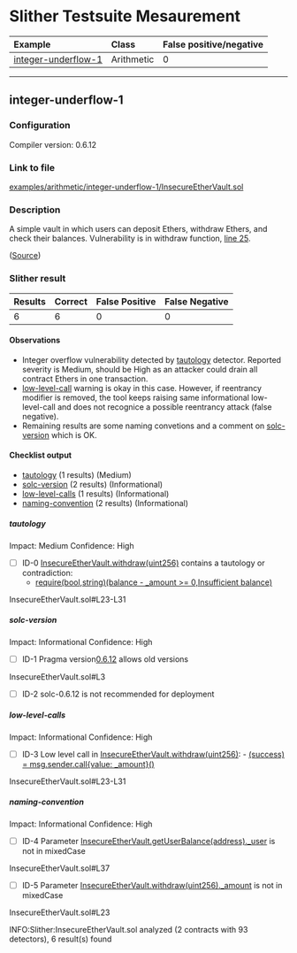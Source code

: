 # Slither Testsuite Mesaurement

| Example                                     | Class      | False positive/negative |
| :------------------------------------------ | :--------- | :---------------------- |
| [integer-underflow-1](#integer-underflow-1) | Arithmetic | 0                       |

---

## integer-underflow-1

### Configuration

Compiler version: 0.6.12

### Link to file

[examples/arithmetic/integer-underflow-1/InsecureEtherVault.sol](examples/arithmetic/integer-underflow-1/InsecureEtherVault.sol)

### Description

A simple vault in which users can deposit Ethers, withdraw Ethers, and check their balances. Vulnerability is in withdraw function, [line 25](examples/arithmetic/integer-underflow-1/InsecureEtherVault.sol#L25).

([Source](https://github.com/serial-coder/solidity-security-by-example/tree/main/01_integer_underflow))

### Slither result

| Results | Correct | False Positive | False Negative |
| :------ | :------ | :------------- | :------------- |
| 6       | 6       | 0              | 0              |

#### Observations

- Integer overflow vulnerability detected by [tautology](https://github.com/crytic/slither/wiki/Detector-Documentation#tautology-or-contradiction) detector. Reported severity is Medium, should be High as an attacker could drain all contract Ethers in one transaction.
- [low-level-call](https://github.com/crytic/slither/wiki/Detector-Documentation#low-level-calls) warning is okay in this case. However, if reentrancy modifier is removed, the tool keeps raising same informational low-level-call and does not recognice a possible reentrancy attack (false negative).
- Remaining results are some naming convetions and a comment on [solc-version](https://github.com/crytic/slither/wiki/Detector-Documentation#incorrect-versions-of-solidity) which is OK.

#### Checklist output

- [tautology](#tautology) (1 results) (Medium)
- [solc-version](#solc-version) (2 results) (Informational)
- [low-level-calls](#low-level-calls) (1 results) (Informational)
- [naming-convention](#naming-convention) (2 results) (Informational)

##### tautology

Impact: Medium
Confidence: High

- [ ] ID-0
      [InsecureEtherVault.withdraw(uint256)](examples/arithmetic/integer-underflow-1/InsecureEtherVault.sol#L23-L31) contains a tautology or contradiction:
  - [require(bool,string)(balance - \_amount >= 0,Insufficient balance)](examples/arithmetic/integer-underflow-1/InsecureEtherVault.sol#L25)

InsecureEtherVault.sol#L23-L31

##### solc-version

Impact: Informational
Confidence: High

- [ ] ID-1
      Pragma version[0.6.12](examples/arithmetic/integer-underflow-1/InsecureEtherVault.sol#L3) allows old versions

InsecureEtherVault.sol#L3

- [ ] ID-2
      solc-0.6.12 is not recommended for deployment

##### low-level-calls

Impact: Informational
Confidence: High

- [ ] ID-3
      Low level call in [InsecureEtherVault.withdraw(uint256)](examples/arithmetic/integer-underflow-1/InsecureEtherVault.sol#L23-L31): - [(success) = msg.sender.call{value: \_amount}()](examples/arithmetic/integer-underflow-1/InsecureEtherVault.sol#L29)

InsecureEtherVault.sol#L23-L31

##### naming-convention

Impact: Informational
Confidence: High

- [ ] ID-4
      Parameter [InsecureEtherVault.getUserBalance(address).\_user](examples/arithmetic/integer-underflow-1/InsecureEtherVault.sol#L37) is not in mixedCase

InsecureEtherVault.sol#L37

- [ ] ID-5
      Parameter [InsecureEtherVault.withdraw(uint256).\_amount](examples/arithmetic/integer-underflow-1/InsecureEtherVault.sol#L23) is not in mixedCase

InsecureEtherVault.sol#L23

INFO:Slither:InsecureEtherVault.sol analyzed (2 contracts with 93 detectors), 6 result(s) found
